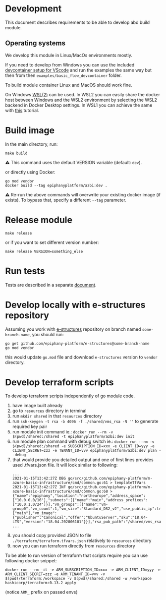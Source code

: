 # Development

This document describes requirements to be able to develop abd build module. 

## Operating systems

We develop this module in Linux/MacOs environments mostly. 

If you need to develop from Windows you can use the included [devcontainer setup for VScode](https://code.visualstudio.com/docs/remote/containers-tutorial) and run the examples the same way but then from then `examples/basic_flow_devcontainer` folder.

To build module container Linux and MacOS should work fine. 

On Windows [WSL(2)](https://docs.microsoft.com/en-us/windows/wsl/install-win10) can be used. In WSL2 you can easily share the docker host between Windows and the WSL2 environment by selecting the WSL2 backend in Docker Desktop settings. In WSL1 you can achieve the same with [this](https://nickjanetakis.com/blog/setting-up-docker-for-windows-and-wsl-to-work-flawlessly) tutorial.


# Build image

In the main directory, run:

```shell
make build
```

:warning: This command uses the default VERSION variable (default: `dev`).

or directly using Docker:

```shell
go mod vendor
docker build --tag epiphanyplatform/azbi:dev .
```

:warning: Re-run the above commands will overwrite your existing docker image (if exists). To bypass that, specify a different `--tag` parameter. 

# Release module

```shell
make release
```

or if you want to set different version number:

```shell
make release VERSION=something_else
```

# Run tests

Tests are described in a separate [document](TESTS.md).

# Develop locally with e-structures repository

Assuming you work with [e-structures](https://github.com/epiphany-platform/e-structures) repository on branch named `some-branch-name`, you should run: 


```shell
go get github.com/epiphany-platform/e-structures@some-branch-name
go mod vendor
```

this would update `go.mod` file and download `e-structures` version to `vendor` directory. 

# Develop terraform scripts

To develop terraform scripts independently of go module code.

1) have image built already
1) go to `resources` directory in terminal
1) run `mkdir shared` in that `resources` directory
1) run `ssh-keygen -t rsa -b 4096 -f ./shared/vms_rsa -N ''` to generate required key pair
1) run module init command ie.: `docker run --rm -v $(pwd)/shared:/shared -t epiphanyplatform/azbi:dev init`
1) run module plan command with debug switch ie.: `docker run --rm -v $(pwd)/shared:/shared -e SUBSCRIPTION_ID=xxx -e CLIENT_ID=yyy -e CLIENT_SECRET=zzz -e TENANT_ID=vvv epiphanyplatform/azbi:dev plan --debug`
1) that would provide you detailed output and one of first lines provides used .tfvars.json file. It will look similar to following: 
   ```
   ...
   2021-01-15T13:42:27Z DBG go/src/github.com/epiphany-platform/m-azure-basic-infrastructure/cmd/common.go:61 > templateTfVars
   2021-01-15T13:42:27Z INF go/src/github.com/epiphany-platform/m-azure-basic-infrastructure/cmd/common.go:68 > {"name":"epiphany","location":"northeurope","address_space":["10.0.0.0/16"],"subnets":[{"name":"main","address_prefixes":["10.0.1.0/24"]}],"vm_groups":[{"name":"vm-group0","vm_count":1,"vm_size":"Standard_DS2_v2","use_public_ip":true,"subnet_names":["main"],"vm_image":{"publisher":"Canonical","offer":"UbuntuServer","sku":"18.04-LTS","version":"18.04.202006101"}}],"rsa_pub_path":"/shared/vms_rsa.pub"}
   ...
   ```
1) you should copy provided JSON to file `./terraform/terraform.tfvars.json` relatively to `resources` directory
1) now you can run terraform directly from `resources` directory

To be able to run version of terraform that scripts require you can use following docker snippet: 

```shell
docker run --rm -it -e ARM_SUBSCRIPTION_ID=xxx -e ARM_CLIENT_ID=yyy -e ARM_CLIENT_SECRET=zzz -e ARM_TENANT_ID=vvv -v $(pwd)/terraform:/workspace -v $(pwd)/shared:/shared -w /workspace hashicorp/terraform:0.13.2 apply
```
(notice `ARM_` prefix on passed envs)
